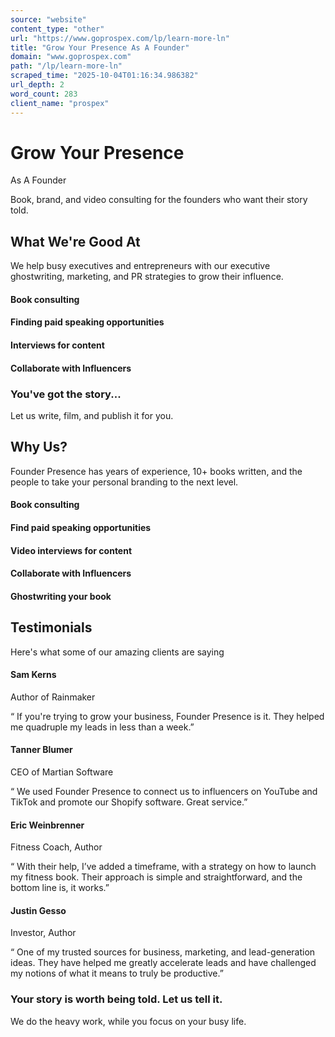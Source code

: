 ```yaml
---
source: "website"
content_type: "other"
url: "https://www.goprospex.com/lp/learn-more-ln"
title: "Grow Your Presence As A Founder"
domain: "www.goprospex.com"
path: "/lp/learn-more-ln"
scraped_time: "2025-10-04T01:16:34.986382"
url_depth: 2
word_count: 283
client_name: "prospex"
---
```


# Grow Your Presence  
As A Founder

Book, brand, and video consulting for the founders who want their story told.

## What We're Good At

We help busy executives and entrepreneurs with our executive ghostwriting, marketing, and PR strategies to grow their influence.

#### Book consulting

#### Finding paid speaking opportunities

#### Interviews for content

#### Collaborate with Influencers

### You've got the story...

Let us write, film, and publish it for you.

## Why Us?

Founder Presence has years of experience, 10+ books written, and the people to take your personal branding to the next level.

#### Book consulting

#### Find paid speaking opportunities

#### Video interviews for content

#### Collaborate with Influencers

#### Ghostwriting your book

## Testimonials

Here's what some of our amazing clients are saying

#### Sam Kerns

Author of Rainmaker

“ If you're trying to grow your business, Founder Presence is it. They helped me quadruple my leads in less than a week.”

#### Tanner Blumer

CEO of Martian Software

“ We used Founder Presence to connect us to influencers on YouTube and TikTok and promote our Shopify software. Great service.”

#### Eric Weinbrenner

Fitness Coach, Author

“ With their help, I’ve added a timeframe, with a strategy on how to launch my fitness book. Their approach is simple and straightforward, and the bottom line is, it works.”

#### Justin Gesso

Investor, Author

“ One of my trusted sources for business, marketing, and lead-generation ideas. They have helped me greatly accelerate leads and have challenged my notions of what it means to truly be productive.”

### Your story is worth being told. Let us tell it.

We do the heavy work, while you focus on your busy life.